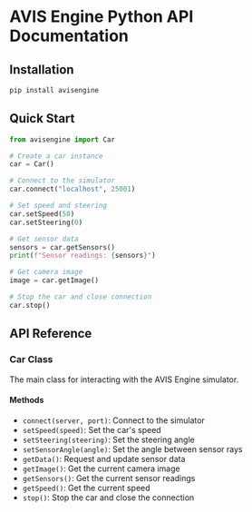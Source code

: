 # AVIS Engine Python API Documentation

## Installation

```bash
pip install avisengine
```

## Quick Start

```python
from avisengine import Car

# Create a car instance
car = Car()

# Connect to the simulator
car.connect("localhost", 25001)

# Set speed and steering
car.setSpeed(50)
car.setSteering(0)

# Get sensor data
sensors = car.getSensors()
print(f"Sensor readings: {sensors}")

# Get camera image
image = car.getImage()

# Stop the car and close connection
car.stop()
```

## API Reference

### Car Class

The main class for interacting with the AVIS Engine simulator.

#### Methods

- `connect(server, port)`: Connect to the simulator
- `setSpeed(speed)`: Set the car's speed
- `setSteering(steering)`: Set the steering angle
- `setSensorAngle(angle)`: Set the angle between sensor rays
- `getData()`: Request and update sensor data
- `getImage()`: Get the current camera image
- `getSensors()`: Get the current sensor readings
- `getSpeed()`: Get the current speed
- `stop()`: Stop the car and close the connection

